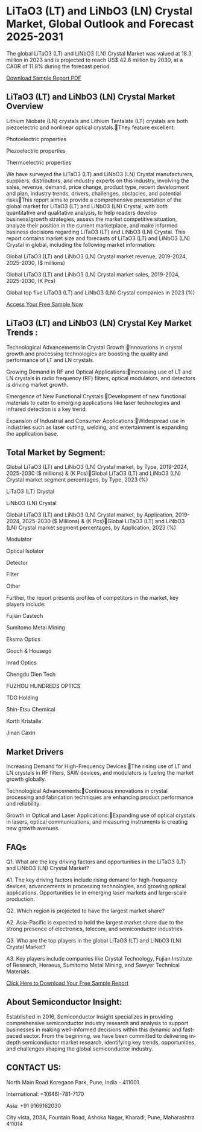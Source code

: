<h1>LiTaO3 (LT) and LiNbO3 (LN) Crystal Market, Global Outlook and Forecast 2025-2031</h1>

The global LiTaO3 (LT) and LiNbO3 (LN) Crystal Market was valued at 18.3 million in 2023 and is projected to reach US$ 42.8 million by 2030, at a CAGR of 11.8% during the forecast period.

[Download Sample Report PDF ](https://semiconductorinsight.com/download-sample-report/?product_id=92850)

<h2>LiTaO3 (LT) and LiNbO3 (LN) Crystal Market Overview</h2>

Lithium Niobate (LN) crystals and Lithium Tantalate (LT) crystals are both piezoelectric and nonlinear optical crystals.They feature excellent:

Photoelectric properties

Piezoelectric properties

Thermoelectric properties

We have surveyed the LiTaO3 (LT) and LiNbO3 (LN) Crystal manufacturers, suppliers, distributors, and industry experts on this industry, involving the sales, revenue, demand, price change, product type, recent development and plan, industry trends, drivers, challenges, obstacles, and potential risksThis report aims to provide a comprehensive presentation of the global market for LiTaO3 (LT) and LiNbO3 (LN) Crystal, with both quantitative and qualitative analysis, to help readers develop business/growth strategies, assess the market competitive situation, analyze their position in the current marketplace, and make informed business decisions regarding LiTaO3 (LT) and LiNbO3 (LN) Crystal. This report contains market size and forecasts of LiTaO3 (LT) and LiNbO3 (LN) Crystal in global, including the following market information:

Global LiTaO3 (LT) and LiNbO3 (LN) Crystal market revenue, 2019-2024, 2025-2030, ($ millions)

Global LiTaO3 (LT) and LiNbO3 (LN) Crystal market sales, 2019-2024, 2025-2030, (K Pcs)

Global top five LiTaO3 (LT) and LiNbO3 (LN) Crystal companies in 2023 (%)

[Access Your Free Sample Now](https://semiconductorinsight.com/report/litao3-lt-and-linbo3-ln-crystal-market/)

<h2>LiTaO3 (LT) and LiNbO3 (LN) Crystal Key Market Trends  :</h2>

Technological Advancements in Crystal Growth:Innovations in crystal growth and processing technologies are boosting the quality and performance of LT and LN crystals.

Growing Demand in RF and Optical Applications:Increasing use of LT and LN crystals in radio frequency (RF) filters, optical modulators, and detectors is driving market growth.

Emergence of New Functional Crystals:Development of new functional materials to cater to emerging applications like laser technologies and infrared detection is a key trend.

Expansion of Industrial and Consumer Applications:Widespread use in industries such as laser cutting, welding, and entertainment is expanding the application base.

<h2>Total Market by Segment:</h2>

Global LiTaO3 (LT) and LiNbO3 (LN) Crystal market, by Type, 2019-2024, 2025-2030 ($ millions) & (K Pcs)Global LiTaO3 (LT) and LiNbO3 (LN) Crystal market segment percentages, by Type, 2023 (%)

LiTaO3 (LT) Crystal

LiNbO3 (LN) Crystal

Global LiTaO3 (LT) and LiNbO3 (LN) Crystal market, by Application, 2019-2024, 2025-2030 ($ Millions) & (K Pcs)Global LiTaO3 (LT) and LiNbO3 (LN) Crystal market segment percentages, by Application, 2023 (%)

Modulator

Optical Isolator

Detector

Filter

Other

Further, the report presents profiles of competitors in the market, key players include:

Fujian Castech

Sumitomo Metal Mining

Eksma Optics

Gooch & Housego

Inrad Optics

Chengdu Dien Tech

FUZHOU HUNDREDS OPTICS

TDG Holding

Shin-Etsu Chemical

Korth Kristalle

Jinan Caxin

<h2>Market Drivers</h2>

Increasing Demand for High-Frequency Devices:The rising use of LT and LN crystals in RF filters, SAW devices, and modulators is fueling the market growth globally.

Technological Advancements:Continuous innovations in crystal processing and fabrication techniques are enhancing product performance and reliability.

Growth in Optical and Laser Applications:Expanding use of optical crystals in lasers, optical communications, and measuring instruments is creating new growth avenues.

<h2>FAQs</h2>

Q1. What are the key driving factors and opportunities in the LiTaO3 (LT) and LiNbO3 (LN) Crystal Market?

A1. The key driving factors include rising demand for high-frequency devices, advancements in processing technologies, and growing optical applications. Opportunities lie in emerging laser markets and large-scale production.

Q2. Which region is projected to have the largest market share?

A2. Asia-Pacific is expected to hold the largest market share due to the strong presence of electronics, telecom, and semiconductor industries.

Q3. Who are the top players in the global LiTaO3 (LT) and LiNbO3 (LN) Crystal Market?

A3. Key players include companies like Crystal Technology, Fujian Institute of Research, Heraeus, Sumitomo Metal Mining, and Sawyer Technical Materials.

  [Click Here to Download Your Free Sample Report 	](https://semiconductorinsight.com/download-sample-report/?product_id=92850)

<h2>About Semiconductor Insight:</h2>

Established in 2016, Semiconductor Insight specializes in providing comprehensive semiconductor industry research and analysis to support businesses in making well-informed decisions within this dynamic and fast-paced sector. From the beginning, we have been committed to delivering in-depth semiconductor market research, identifying key trends, opportunities, and challenges shaping the global semiconductor industry.

<h2>CONTACT US:</h2>

North Main Road Koregaon Park, Pune, India - 411001.

International: +1(646)-781-7170

Asia: +91 9169162030

City vista, 203A, Fountain Road, Ashoka Nagar, Kharadi, Pune, Maharashtra 411014

